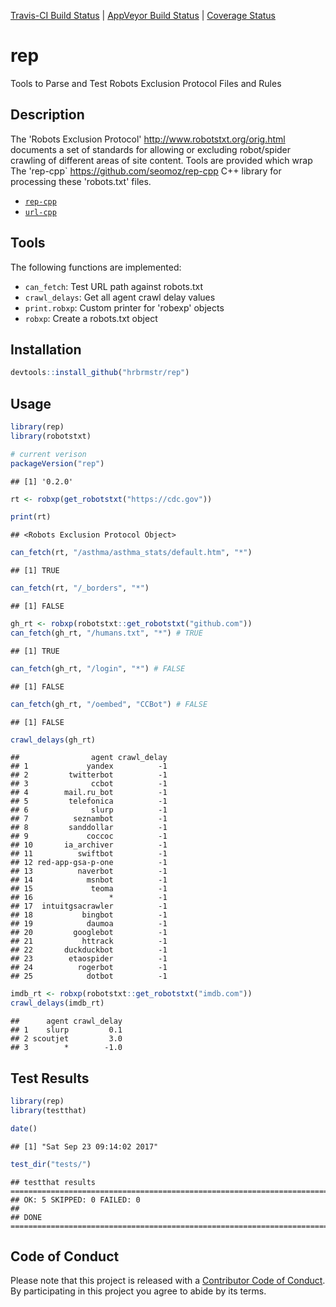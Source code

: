 
[Travis-CI Build Status](https://travis-ci.org/hrbrmstr/rep.svg?branch=master) | [AppVeyor Build Status](https://ci.appveyor.com/api/projects/status/github/hrbrmstr/rep?branch=master&svg=true) | [Coverage Status](https://img.shields.io/codecov/c/github/hrbrmstr/rep/master.svg)

rep
===

Tools to Parse and Test Robots Exclusion Protocol Files and Rules

Description
-----------

The 'Robots Exclusion Protocol' <http://www.robotstxt.org/orig.html> documents a set of standards for allowing or excluding robot/spider crawling of different areas of site content. Tools are provided which wrap The 'rep-cpp\` <https://github.com/seomoz/rep-cpp> C++ library for processing these 'robots.txt' files.

-   [`rep-cpp`](https://github.com/seomoz/rep-cpp)
-   [`url-cpp`](https://github.com/seomoz/url-cpp)

Tools
-----

The following functions are implemented:

-   `can_fetch`: Test URL path against robots.txt
-   `crawl_delays`: Get all agent crawl delay values
-   `print.robxp`: Custom printer for 'robexp' objects
-   `robxp`: Create a robots.txt object

Installation
------------

``` r
devtools::install_github("hrbrmstr/rep")
```

Usage
-----

``` r
library(rep)
library(robotstxt)

# current verison
packageVersion("rep")
```

    ## [1] '0.2.0'

``` r
rt <- robxp(get_robotstxt("https://cdc.gov"))

print(rt)
```

    ## <Robots Exclusion Protocol Object>

``` r
can_fetch(rt, "/asthma/asthma_stats/default.htm", "*")
```

    ## [1] TRUE

``` r
can_fetch(rt, "/_borders", "*")
```

    ## [1] FALSE

``` r
gh_rt <- robxp(robotstxt::get_robotstxt("github.com"))
can_fetch(gh_rt, "/humans.txt", "*") # TRUE
```

    ## [1] TRUE

``` r
can_fetch(gh_rt, "/login", "*") # FALSE
```

    ## [1] FALSE

``` r
can_fetch(gh_rt, "/oembed", "CCBot") # FALSE
```

    ## [1] FALSE

``` r
crawl_delays(gh_rt)
```

    ##                agent crawl_delay
    ## 1             yandex          -1
    ## 2         twitterbot          -1
    ## 3              ccbot          -1
    ## 4        mail.ru_bot          -1
    ## 5         telefonica          -1
    ## 6              slurp          -1
    ## 7          seznambot          -1
    ## 8         sanddollar          -1
    ## 9             coccoc          -1
    ## 10       ia_archiver          -1
    ## 11          swiftbot          -1
    ## 12 red-app-gsa-p-one          -1
    ## 13          naverbot          -1
    ## 14            msnbot          -1
    ## 15             teoma          -1
    ## 16                 *          -1
    ## 17  intuitgsacrawler          -1
    ## 18           bingbot          -1
    ## 19            daumoa          -1
    ## 20         googlebot          -1
    ## 21           httrack          -1
    ## 22       duckduckbot          -1
    ## 23        etaospider          -1
    ## 24          rogerbot          -1
    ## 25            dotbot          -1

``` r
imdb_rt <- robxp(robotstxt::get_robotstxt("imdb.com"))
crawl_delays(imdb_rt)
```

    ##      agent crawl_delay
    ## 1    slurp         0.1
    ## 2 scoutjet         3.0
    ## 3        *        -1.0

Test Results
------------

``` r
library(rep)
library(testthat)

date()
```

    ## [1] "Sat Sep 23 09:14:02 2017"

``` r
test_dir("tests/")
```

    ## testthat results ========================================================================================================
    ## OK: 5 SKIPPED: 0 FAILED: 0
    ## 
    ## DONE ===================================================================================================================

Code of Conduct
---------------

Please note that this project is released with a [Contributor Code of Conduct](CONDUCT.md). By participating in this project you agree to abide by its terms.
